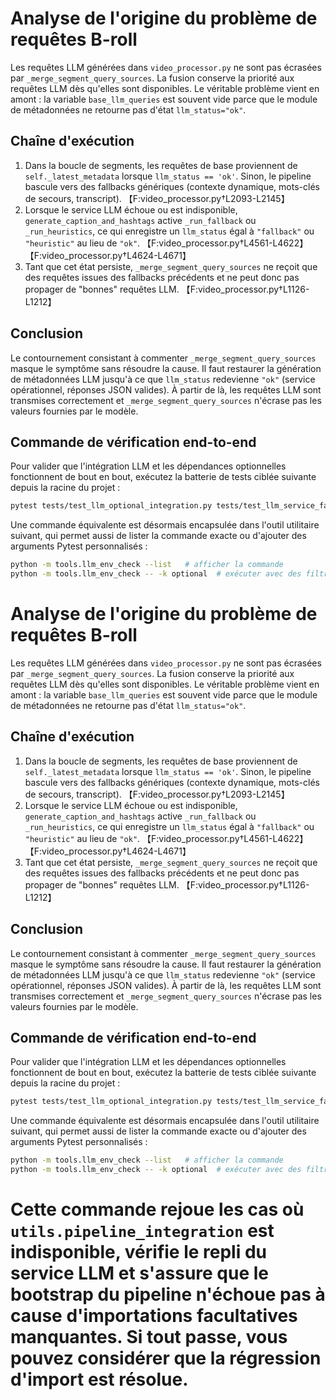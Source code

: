 # Analyse de l'origine du problème de requêtes B-roll

Les requêtes LLM générées dans `video_processor.py` ne sont pas écrasées par `_merge_segment_query_sources`. La fusion conserve la priorité aux requêtes LLM dès qu'elles sont disponibles. Le véritable problème vient en amont : la variable `base_llm_queries` est souvent vide parce que le module de métadonnées ne retourne pas d'état `llm_status="ok"`.

## Chaîne d'exécution
1. Dans la boucle de segments, les requêtes de base proviennent de `self._latest_metadata` lorsque `llm_status == 'ok'`. Sinon, le pipeline bascule vers des fallbacks génériques (contexte dynamique, mots-clés de secours, transcript). 【F:video_processor.py†L2093-L2145】
2. Lorsque le service LLM échoue ou est indisponible, `generate_caption_and_hashtags` active `_run_fallback` ou `_run_heuristics`, ce qui enregistre un `llm_status` égal à `"fallback"` ou `"heuristic"` au lieu de `"ok"`. 【F:video_processor.py†L4561-L4622】【F:video_processor.py†L4624-L4671】
3. Tant que cet état persiste, `_merge_segment_query_sources` ne reçoit que des requêtes issues des fallbacks précédents et ne peut donc pas propager de "bonnes" requêtes LLM. 【F:video_processor.py†L1126-L1212】

## Conclusion
Le contournement consistant à commenter `_merge_segment_query_sources` masque le symptôme sans résoudre la cause. Il faut restaurer la génération de métadonnées LLM jusqu'à ce que `llm_status` redevienne `"ok"` (service opérationnel, réponses JSON valides). À partir de là, les requêtes LLM sont transmises correctement et `_merge_segment_query_sources` n'écrase pas les valeurs fournies par le modèle.


## Commande de vérification end-to-end
Pour valider que l'intégration LLM et les dépendances optionnelles fonctionnent de bout en bout, exécutez la batterie de tests ciblée suivante depuis la racine du projet :

```bash
pytest tests/test_llm_optional_integration.py tests/test_llm_service_fallback.py tests/test_run_pipeline_env.py
```

Une commande équivalente est désormais encapsulée dans l'outil utilitaire suivant, qui permet aussi de lister la commande exacte ou d'ajouter des arguments Pytest personnalisés :

```bash
python -m tools.llm_env_check --list   # afficher la commande
python -m tools.llm_env_check -- -k optional  # exécuter avec des filtres Pytest
```

# Analyse de l'origine du problème de requêtes B-roll

Les requêtes LLM générées dans `video_processor.py` ne sont pas écrasées par `_merge_segment_query_sources`. La fusion conserve la priorité aux requêtes LLM dès qu'elles sont disponibles. Le véritable problème vient en amont : la variable `base_llm_queries` est souvent vide parce que le module de métadonnées ne retourne pas d'état `llm_status="ok"`.

## Chaîne d'exécution
1. Dans la boucle de segments, les requêtes de base proviennent de `self._latest_metadata` lorsque `llm_status == 'ok'`. Sinon, le pipeline bascule vers des fallbacks génériques (contexte dynamique, mots-clés de secours, transcript). 【F:video_processor.py†L2093-L2145】
2. Lorsque le service LLM échoue ou est indisponible, `generate_caption_and_hashtags` active `_run_fallback` ou `_run_heuristics`, ce qui enregistre un `llm_status` égal à `"fallback"` ou `"heuristic"` au lieu de `"ok"`. 【F:video_processor.py†L4561-L4622】【F:video_processor.py†L4624-L4671】
3. Tant que cet état persiste, `_merge_segment_query_sources` ne reçoit que des requêtes issues des fallbacks précédents et ne peut donc pas propager de "bonnes" requêtes LLM. 【F:video_processor.py†L1126-L1212】

## Conclusion
Le contournement consistant à commenter `_merge_segment_query_sources` masque le symptôme sans résoudre la cause. Il faut restaurer la génération de métadonnées LLM jusqu'à ce que `llm_status` redevienne `"ok"` (service opérationnel, réponses JSON valides). À partir de là, les requêtes LLM sont transmises correctement et `_merge_segment_query_sources` n'écrase pas les valeurs fournies par le modèle.


## Commande de vérification end-to-end
Pour valider que l'intégration LLM et les dépendances optionnelles fonctionnent de bout en bout, exécutez la batterie de tests ciblée suivante depuis la racine du projet :

```bash
pytest tests/test_llm_optional_integration.py tests/test_llm_service_fallback.py tests/test_run_pipeline_env.py
```

Une commande équivalente est désormais encapsulée dans l'outil utilitaire suivant, qui permet aussi de lister la commande exacte ou d'ajouter des arguments Pytest personnalisés :

```bash
python -m tools.llm_env_check --list   # afficher la commande
python -m tools.llm_env_check -- -k optional  # exécuter avec des filtres Pytest
```

Cette commande rejoue les cas où `utils.pipeline_integration` est indisponible, vérifie le repli du service LLM et s'assure que le bootstrap du pipeline n'échoue pas à cause d'importations facultatives manquantes. Si tout passe, vous pouvez considérer que la régression d'import est résolue.
=======

